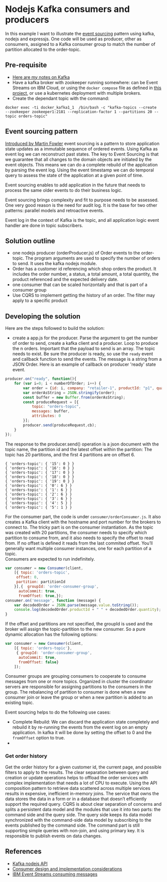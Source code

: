 # Nodejs Kafka consumers and producers

In this example I want to illustrate the [event sourcing](#event-sourcing-pattern) pattern using kafka, nodejs and expressjs. One code will be used as producer, other as consumers, assigned to a Kafka consumer group to match the number of partition allocated to the order-topic. 

## Pre-requisite
* [Here are my notes on Kafka](https://github.com/ibm-cloud-architecture/refarch-eda/tree/master/docs/kafka) 
* Have a kafka broker with zookeeper running somewhere: can be Event Streams on IBM Cloud, or using the `docker compose` file as defined in [this project](https://github.com/ibm-cloud-architecture/refarch-kc/tree/master/docker), or use a kubernetes deployment with multiple brokers. 
* Create the dependant topic with the command:
```
docker exec -ti docker_kafka1_1  /bin/bash -c "kafka-topics --create  --zookeeper zookeeper1:2181 --replication-factor 1 --partitions 20 --topic orders-topic"
```

## Event sourcing pattern

[Introduced by Martin Fowler](https://martinfowler.com/eaaDev/EventSourcing.html) event sourcing is a pattern to store application state updates as a immutable sequence of ordered events. Using Kafka as event log we can reconstruct past states. 
The key to Event Sourcing is that we guarantee that all changes to the domain objects are initiated by the event objects. This means we can do a complete rebuild of the application by parsing the event log. Using the event timestamp we can do temporal query to assess the state of the application at a given point of time. 

Event sourcing enables to add application in the future that needs to process the same older events to do their business logic. 

Event sourcing brings complexity and fit to purpose needs to be assessed. One very good reason is the need for audit log. It is the base for two other patterns: parallel models and retroactive events.

Event log in the context of Kafka is the topic, and all application logic event handler are done in topic subscribers.

## Solution outline

* one nodejs producer (orderProducer.js) of Order events to the order-topic. The program arguments are used to specify the number of orders to send. It uses the kafka nodejs module.
* Order has a customer id referencing which shop orders the product. It includes the order number, a status, a total amount, a total quantity, the product referenced and the expected delivery date. 
* one consumer that can be scaled horizontally and that is part of a consumer group
* Use CQRS to implement getting the history of an order. The filter may apply to a specific product

## Developing the solution

Here are the steps followed to build the solution:
* create a app.js for the producer. Parse the argument to get the number of order to send, create a kafka client and a producer. Loop to produce the n orders. Important that the payload to send is an array. The topic needs to exist. Be sure the producer is ready, so use the `ready` event and callback function to send the events. The message is a string from a JSON Order.  Here is an example of callback on producer 'ready' state event.

```js
producer.on("ready", function(){
    for (var i=0; i < numberOfOrder; i++) {
        var order = {id: i, company: "retailer-1", productId: "p1", quantity: 3000, unitPrice: 5,   timestamp: Date.now() };
        var orderAsString = JSON.stringify(order);
        const buffer = new Buffer.from(orderAsString);
        const produceRequest = [{
            topic: "orders-topic",
            messages: buffer,
            attributes: 0 
        }];
        producer.send(produceRequest,cb);
    }
});
```
The response to the producer.send() operation is a json document with the topic name, the partition id and the latest offset within the partition: The topic has 20 partitions, and the first 4 partitions are on offset 6.

```
{ 'orders-topic': { '15': 0 } }
{ 'orders-topic': { '16': 0 } }
{ 'orders-topic': { '17': 0 } }
{ 'orders-topic': { '18': 0 } }
{ 'orders-topic': { '19': 0 } }
{ 'orders-topic': { '0': 6 } }
{ 'orders-topic': { '1': 6 } }
{ 'orders-topic': { '2': 6 } }
{ 'orders-topic': { '3': 6 } }
{ 'orders-topic': { '4': 5 } }
{ 'orders-topic': { '5': 1 } }
```

For the consumer part, the code is under `consumer/orderConsumer.js`. It also creates a Kafka client with the hostname and port number for the brokers to connect to. The tricky part is on the consumer instantiation. As the topic was created with 20 partitions, the consumer needs to specify which partition to consume from, and it also needs to specify the offset to read from. If no offset is defined it reads from the last commited offset.
You’ll generally want multiple consumer instances, one for each partition of a topic.  
Consumers are expected to run indefinitely. 

```js
var consumer = new Consumer(client,
    [{ topic: 'orders-topic',
     offset: 0, 
     partition: partitionId
    }],{  groupId: 'order-consumer-group',
      autoCommit: true,
      fromOffset: true,});
consumer.on('message', function (message) {
    var decodedOrder = JSON.parse(message.value.toString());
    console.log(decodedOrder.productId + " " + decodedOrder.quantity);
}
```

If the offset and partitions are not specified, the groupId is used and the broker will assign the topic-partition to the new consumer. So a pure dynamic allocation has the following options:

```js
var consumer = new Consumer(client,
    [{ topic: 'orders-topic'},
     { groupId: 'order-consumer-group',
      autoCommit: true,
      fromOffset: false}
    ]);
```
Consumer groups are grouping consumers to cooperate to consume messages from one or more topics. Organized in cluster the coordinator servers are responsible for assigning partitions to the consumers in the group. The rebalancing of partition to consumer is done when a new consumer join or leave the group or when a new partition is added to an existing topic.

Event sourcing helps to do the following use cases:
* Complete Rebuild: We can discard the application state completely and rebuild it by re-running the events from the event log on an empty application. In kafka it will be done by setting the offset to 0 and the `fromOffset` option to true.
* 

### Get order history

Get the order history for a given customer id, the current page, and possible filters to apply to the results. The clear separation between query and creation or update operations helps to offload the order services with complex implementation that needs a lot of CPU to execute. 
Using the API composition pattern to retrieve data scattered across multiple services results in expensive, inefficient in-memory joins. The service that owns the data stores the data in a form or in a database that doesn’t efficiently support the required query.
CQRS is about clear separation of concerns and splits a persistent data model and the modules that use it into two parts: the command side and the query side. The query side keeps its data model synchronized with the command-side data model by subscribing to the events published by the command side. The command part is still supporting simple queries with non-join, and using primary key. It is responsible to publish events on data changes.

## References

* [Kafka nodejs API](https://www.npmjs.com/package/kafka-node)
* [Consumer design and implementation considerations](https://github.com/ibm-cloud-architecture/refarch-eda/tree/master/docs/kafka/consumer.md)
* [IBM Event Streams consuming messages](https://ibm.github.io/event-streams/about/consuming-messages/)